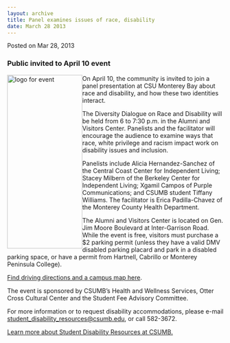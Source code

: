 ```yaml
---
layout: archive
title: Panel examines issues of race, disability
date: March 28 2013
---
```





<span class="date">Posted on Mar 28, 2013    </span>
<h3>Public invited to April 10 event</h3>
<p><img alt="logo for event" src="http://news.csumb.edu/sites/default/files/65/attachments/news/images/diversity_workshop.jpg" style="float:left; width:175px; height:405px">On April 10, the
community is invited to join a panel presentation at CSU Monterey
Bay about race and disability, and how these two identities
interact.</img></p>
<p>The Diversity Dialogue on Race and Disability will be held from
6 to 7:30 p.m. in the Alumni and Visitors Center. Panelists and the
facilitator will encourage the audience to examine ways that race,
white privilege and racism impact work on disability issues and
inclusion.</p>
<p>Panelists include Alicia Hernandez-Sanchez of the Central Coast
Center for Independent Living; Stacey Milbern of the Berkeley
Center for Independent Living; Xgamil Campos of Purple
Communications; and CSUMB student&#xA0;Tiffany Williams. The
facilitator is Erica Padilla-Chavez of the Monterey County Health
Department.</p>
<p>The Alumni and Visitors Center is located on Gen. Jim Moore
Boulevard at Inter-Garrison Road. While the event is free, visitors
must purchase a $2 parking permit (unless they have a valid DMV
disabled parking placard and park in a disabled parking space, or
have a permit from Hartnell, Cabrillo or Monterey Peninsula
College).</p>
<p><a href="http://about.csumb.edu/sites/default/files/53/attachments/files/avc.pdf" rel="nofollow">Find driving directions and a campus map
here</a>.</p>
<p>The event is sponsored by CSUMB&#x2019;s Health and Wellness Services,
Otter Cross Cultural Center and the Student Fee Advisory
Committee.</p>
<p>For more information or to request disability accommodations,
please e-mail <a href="mailto:student_disability_resources@csumb.edu">student_disability_resources@csumb.edu</a>,
or call 582-3672.</p>
<p><a href="http://sdr.csumb.edu/student-disability-resources" rel="nofollow">Learn more about Student Disability Resources at
CSUMB.</a></p>





